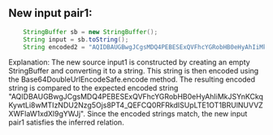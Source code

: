 ## New input pair1:
```java
    StringBuffer sb = new StringBuffer();
    String input = sb.toString();
    String encoded2 = "AQIDBAUGBwgJCgsMDQ4PEBESExQVFhcYGRobHB0eHyAhIiMkJSYnKCkqKywtLi8wMTIzNDU2Nzg5Ojs8PT4_QEFCQ0RFRkdISUpLTE1OT1BRUlNUVVZXWFlaW1xdXl9gYWJj";
```
Explanation: The new source input1 is constructed by creating an empty StringBuffer and converting it to a string. This string is then encoded using the Base64DoubleUrlEncodeSafe.encode method. The resulting encoded string is compared to the expected encoded string "AQIDBAUGBwgJCgsMDQ4PEBESExQVFhcYGRobHB0eHyAhIiMkJSYnKCkqKywtLi8wMTIzNDU2Nzg5Ojs8PT4_QEFCQ0RFRkdISUpLTE1OT1BRUlNUVVZXWFlaW1xdXl9gYWJj". Since the encoded strings match, the new input pair1 satisfies the inferred relation.
